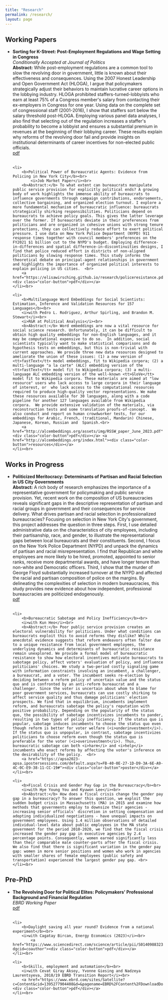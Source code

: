 ```yaml
---
title: "Research"
permalink: /research/
layout: page
---
```




<h2>Working Papers</h2>
<ul>
	<li>
		<b>Sorting for K-Street: Post-Employment Regulations and Wage Setting in Congress</b><br>
		<i>Conditionally Accepted at Journal of Politics</i><br>
		<b>Abstract:</b> While post-employment regulations are a common tool to slow the revolving door in government, little is known about their effectiveness and consequences. Using the 2007 Honest Leadership and Open Government Act (HLOGA), I argue that policymakers strategically adjust their behaviors to maintain lucrative career options in the lobbying industry. HLOGA prohibited staffers-turned-lobbyists who earn at least 75% of a Congress member's salary from contacting their ex-employers in Congress for one year. Using data on the complete set of congressional staff (2001-2016), I show that staffers sort below the salary threshold post-HLOGA. Employing various panel data analyses, I also find that selecting out of the regulation increases a staffer's probability to become a lobbyist and ensures a substantial premium in revenues at the beginning of their lobbying career. These results explain why reforms of the revolving door fail and provide insights on institutional determinants of career incentives for non-elected public officials.   <br>
		<a href="https://elisawirsching.github.io/research/sortingCongress.pdf"><div class="color-button">pdf</div></a>
	</li><br>
	
	<li>
		<b>Political Power of Bureaucratic Agents: Evidence from Policing in New York City</b><br>
			<i>Job Market Paper</i><br>
		<b>Abstract:</b> To what extent can bureaucrats manipulate public service provision for explicitly political ends? A growing body of work highlights the immense ability of bureaucrats to influence governments through campaign contributions, endorsements, collective bargaining, and organized election turnout. I explore a more fundamental mechanism of bureaucratic influence: bureaucrats strategically shirking responsibilities. Politicians depend on bureaucrats to achieve policy goals. This gives the latter leverage over the former. If bureaucrats deviate in their preferences from politicians and are organized in cohesive unions with strong tenure protections, they can collectively reduce effort to exert political pressure. I use data on New York Police Department (NYPD) 911 response times together with council members' preferences on the FY2021 $1 billion cut to the NYPD's budget. Employing difference-in-differences and spatial difference-in-discontinuities designs, I find that police reduced effort in districts of non-aligned politicians by slowing response times. This study informs the theoretical debate on principal-agent relationships in government and highlights the importance of organized political interests to explain policing in US cities.  <br>
		<a href="https://elisawirsching.github.io/research/policeresistance.pdf"><div class="color-button">pdf</div></a>
	</li><br>
	
	<li>
		<b>Multilanguage Word Embeddings for Social Scientists: Estimation, Inference and Validation Resources for 157 Languages</b><br>
		<i>with Pedro L. Rodriguez, Arthur Spirling, and Brandon M. Stewart</i><br>
		<i>R&R at Political Analysis</i><br>
		<b>Abstract:</b> Word embeddings are now a vital resource for social science research. Unfortunately, it can be difficult to obtain high quality embeddings for non-English languages, and it may be computational expensive to do so.  In addition, social scientists typically want to make statistical comparisons and do hypothesis tests on embeddings, but this is non-trivial with current approaches. We provide three new data resources designed to ameliorate the union of these issues: (1) a new version of <tt>fastText</tt> model embeddings, fit to Wikipedia corpora; (2) a multi-language "a la carte" (ALC) embedding version of the <tt>fastText</tt> model fit to Wikipedia corpora; (3) a multi-language ALC embedding version of the well-known <tt>GloVe</tt> model fit to Wikipedia corpora. These materials are aimed at "low resource" users who lack access to large corpora in their language of interest, or  who lack access to the computational resources required to produce high-quality vector representations. We make these resources available for 30 languages, along with a code pipeline for another 127 languages available from Wikipedia corpora.  We provide extensive validation of the materials, via reconstruction tests and some translation proofs-of-concept.  We also conduct and report on human crowdworker tests, for our embeddings for Arabic, French, (traditional, Mandarin) Chinese, Japanese, Korean, Russian and  Spanish.<br>
		<a href="http://alcembeddings.org/assets/img/RSSW_paper_June_2023.pdf"><div class="color-button">pdf</div></a> <a href="http://alcembeddings.org/index.html"><div class="color-button">resources</div></a>
	</li><br>
</ul>

<h2>Works in Progress</h2>
<ul>
	<li>
		<b>Politicized Meritocracy: Determinants of Partisan and Racial Selection in US City Governments</b><br>
		<b>Abstract:</b> A rich body of research emphasizes the importance of a representative government for policymaking and public service provision. Yet, recent work on the composition of US bureaucracies reveals significant gaps in the descriptive representation of partisan and racial groups in government and their consequences for service delivery. What drives partisan and racial selection in professionalized bureaucracies? Focusing on selection in New York City's government, this project addresses the question in three steps. First, I use detailed administrative data on the characteristics of city employees, including their partisanship, race, and gender, to illustrate the representational gaps between local bureaucrats and their constituents. Second, I focus on the New York Police Department (NYPD) and unpack the dynamics of partisan and racial misrepresentation. I find that Republican and white employees are more likely to be hired, promoted, appointed to senior ranks, receive more departmental awards, and have longer tenure than non-white and Democratic officers. Third, I show that the murder of George Floyd substantially increased turnover at the NYPD and affected the racial and partisan composition of police on the margins. By delineating the complexities of selection in modern bureaucracies, this study provides new evidence about how independent, professional bureaucracies are politicized endogenously.  <br>
		<a href="https://elisawirsching.github.io/research/politicized_meritocracy.pdf"><div class="color-button">pdf</div></a>
	</li><br>
	
	<li>
		<b>Bureaucratic Sabotage and Policy Inefficiency</b><br>
		<i>with Kun Heo</i><br>
		<b>Abstract:</b> Poor public service provision creates an electoral vulnerability for politicians. Under what conditions can bureaucrats exploit this to avoid reforms they dislike? While anecdotal evidence suggests that reform endeavors often falter due to a unique resistance from local government employees, the underlying dynamics and determinants of bureaucratic resistance remain unexplored. We provide a formal model of bureaucratic resistance to show how electoral incentives motivate bureaucrats to sabotage policy, affect voters' evaluation of policy, and influence politicians' choices. We study a two-period costly signaling game with information constraints involving an incumbent, a challenger, a bureaucrat, and a voter. The incumbent seeks re-election by deciding between a reform policy of uncertain value and the status quo and is confronted by an anti-reform bureaucrat and a challenger. Since the voter is uncertain about whom to blame for poor government services, bureaucrats can use costly shirking to affect service quality and thus damage politicians' election prospects. We find that in equilibrium, incumbents implement reform, and bureaucrats sabotage the policy's reputation with positive probability. Depending on the popularity of the status quo, the possibility of sabotage incentivizes incumbents to pander, resulting in two types of policy inefficiency. If the status quo is popular, sabotage induces incumbents to choose the status quo even though reform is better for voter welfare (<i>underinvestment</i>). If the status quo is unpopular, in contrast, sabotage incentivizes politicians to choose reform even though the status quo is preferable for the voter (<i>overinvestment</i>). Thus, bureaucratic sabotage can both <i>harm</i> and <i>help</i> incumbents who enact reforms by affecting the voter's inference on the desirability of the policy.  <br>
		<a href="https://apsa2023-apsa.ipostersessions.com/default.aspx?s=FB-40-0E-27-1D-D9-3A-6E-A9-4C-0C-E9-38-11-CC-19#"><div class="color-button">poster</div></a>
	</li><br>
	
	<li>
		<b>Fiscal Crisis and Gender Pay Gap in the Bureaucracy</b><br>
		<i>with Hye Young You and Kyuwon Lee</i><br>
		<b>Abstract:</b> How does a fiscal crisis change the gender pay gap in a bureaucracy? To answer this question, we exploit the sudden budget crisis in Massachusetts (MA) in 2015 and examine how methods that governments employ to downsize their agencies - increasing senior officials' discretion in setting compensation and adopting individualized negotiations - have unequal impacts on government employees. Using 1.4 million observations of detailed individual-level data about public employees in the MA state government for the period 2010-2020, we find that the fiscal crisis increased the gender pay gap in executive agencies by 2.4 percentage points. Consequently, women earned significantly less than their comparable male counter-parts after the fiscal crisis. We also find that there is significant variation in the gender pay gap: women in more senior positions and women who work in agencies with smaller shares of female employees (public safety and transportation) experienced the largest gender pay gap. <br>
	</li><br>
</ul>




<h2>Pre-PhD</h2>
<ul>
	<li>
		<b>The Revolving Door for Political Elites: Policymakers' Professional Background and Financial
Regulation</b><br>
  <i>EBRD Working Paper</i><br>
	<a href="https://www.ebrd.com/publications/working-papers/revolving-door"><div class="color-button">pdf</div></a>
	</li><br>
	
	<li>
		<b>Daylight saving all year round? Evidence from a national experiment</b><br>
		<i>with Cagatay Bircan, Energy Economics (2023)</i><br>
			<a href="https://www.sciencedirect.com/science/article/pii/S0140988323005911?dgcid=coauthor"><div class="color-button">pdf</div></a>
	</li><br>
	
	<li>
		<b>Skills, employment and automation</b><br>
		<i>with Cevat Giray Aksoy, Yvonne Giesing and Nadzeya Laurentsyeva, 2018/19 EBRD Transition Report</i><br>
		<a href="https://www.ebrd.com/sites/Satellite?c=Content&cid=1395277904408&d=&pagename=EBRD%2FContent%2FDownloadDocument"><div class="color-button">pdf</div></a>
	</li><br>
</ul>
